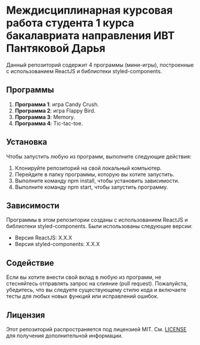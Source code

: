 # Междисциплинарная курсовая работа студента 1 курса бакалавриата направления ИВТ Пантяковой Дарья

Данный репозиторий содержит 4 программы (мини-игры), построенные с использованием ReactJS и библиотеки styled-components.

## Программы

1. **Программа 1**: игра Candy Crush.
2. **Программа 2**: игра Flappy Bird.
3. **Программа 3**: Memory.
4. **Программа 4**: Tic-tac-toe.

## Установка

Чтобы запустить любую из программ, выполните следующие действия:

1. Клонируйте репозиторий на свой локальный компьютер.
2. Перейдите в папку программы, которую вы хотите запустить.
3. Выполните команду npm install, чтобы установить зависимости.
4. Выполните команду npm start, чтобы запустить программу.

## Зависимости

Программы в этом репозитории созданы с использованием ReactJS и библиотеки styled-components. Были использованы следующие версии:

- Версия ReactJS: X.X.X
- Версия styled-components: X.X.X

## Содействие

Если вы хотите внести свой вклад в любую из программ, не стесняйтесь отправлять запрос на слияние (pull request). Пожалуйста, убедитесь, что вы следуете существующему стилю кода и включаете тесты для любых новых функций или исправлений ошибок.

## Лицензия

Этот репозиторий распространяется под лицензией MIT. См. [LICENSE](./LICENSE) для получения дополнительной информации.
